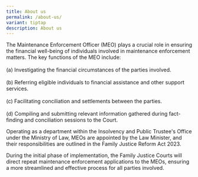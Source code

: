 ```yaml
---
title: About us
permalink: /about-us/
variant: tiptap
description: About us
---
```

<p>The Maintenance Enforcement Officer (MEO) plays a crucial role in ensuring
the financial well-being of individuals involved in maintenance enforcement
matters. The key functions of the MEO include:
<br>
<br>(a) Investigating the financial circumstances of the parties involved.
<br>
<br>(b) Referring eligible individuals to financial assistance and other support
services.
<br>
<br>(c) Facilitating conciliation and settlements between the parties.
<br>
<br>(d) Compiling and submitting relevant information gathered during fact-finding
and conciliation sessions to the Court.</p>
<p>Operating as a department within the Insolvency and Public Trustee's Office
under the Ministry of Law, MEOs are appointed by the Law Minister, and
their responsibilities are outlined in the Family Justice Reform Act 2023.</p>
<p>During the initial phase of implementation, the Family Justice Courts
will direct repeat maintenance enforcement applications to the MEOs, ensuring
a more streamlined and effective process for all parties involved.</p>